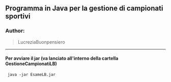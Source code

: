 ## Programma in Java per la gestione di campionati sportivi

### Author: 
> LucreziaBuonpensiero

---

#### Per avviare il jar (va lanciato all'interno della cartella GestioneCampionatiLB)
```console
 java -jar EsameLB.jar
```
